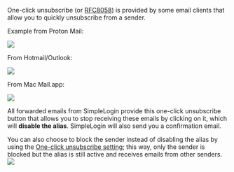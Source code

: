 One-click unsubscribe (or [RFC8058](https://datatracker.ietf.org/doc/html/rfc8058)) is provided by some email clients that allow you to quickly unsubscribe from a sender.

Example from Proton Mail:

![](./one-click-unsubscribe-pm.png)

From Hotmail/Outlook:

![](./one-click-unsubscribe-hotmail.png)

From Mac Mail.app:

![](./one-click-unsubscribe-mac.png)

All forwarded emails from SimpleLogin provide this one-click unsubscribe button that allows you to stop receiving these emails by clicking on it, which will **disable the alias**. SimpleLogin will also send you a confirmation email.

You can also choose to block the sender instead of disabling the alias by using the [One-click unsubscribe setting](http://app.simplelogin.io/dashboard/setting#one-click-unsubscribe-section); this way, only the sender is blocked but the alias is still active and receives emails from other senders. 
![](./one-click-unsubscribe-setting.png)
